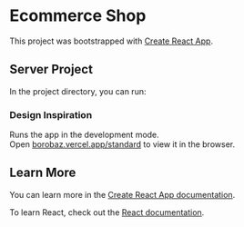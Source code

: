 # Ecommerce Shop

This project was bootstrapped with [Create React App](https://github.com/facebook/create-react-app).

## Server Project

In the project directory, you can run:

### Design Inspiration

Runs the app in the development mode.\
Open [borobaz.vercel.app/standard](https://borobaz.vercel.app/standard) to view it in the browser.

## Learn More

You can learn more in the [Create React App documentation](https://facebook.github.io/create-react-app/docs/getting-started).

To learn React, check out the [React documentation](https://reactjs.org/).
